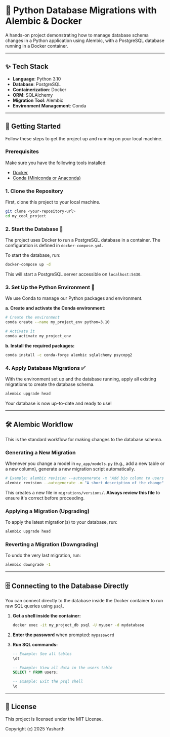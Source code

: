 
# 🚀 Python Database Migrations with Alembic & Docker

A hands-on project demonstrating how to manage database schema changes in a Python application using Alembic, with a PostgreSQL database running in a Docker container.

---

## ✨ Tech Stack

- **Language**: Python 3.10
- **Database**: PostgreSQL
- **Containerization**: Docker
- **ORM**: SQLAlchemy
- **Migration Tool**: Alembic
- **Environment Management**: Conda

---

## 🏁 Getting Started

Follow these steps to get the project up and running on your local machine.

### Prerequisites

Make sure you have the following tools installed:
- [Docker](https://www.docker.com/products/docker-desktop/)
- [Conda (Miniconda or Anaconda)](https://docs.conda.io/en/latest/miniconda.html)

### 1. Clone the Repository

First, clone this project to your local machine.

```bash
git clone <your-repository-url>
cd my_cool_project
````

### 2\. Start the Database 🐳

The project uses Docker to run a PostgreSQL database in a container. The configuration is defined in `docker-compose.yml`.

To start the database, run:

```bash
docker-compose up -d
```

This will start a PostgreSQL server accessible on `localhost:5430`.

### 3\. Set Up the Python Environment 🐍

We use Conda to manage our Python packages and environment.

**a. Create and activate the Conda environment:**

```bash
# Create the environment
conda create --name my_project_env python=3.10

# Activate it
conda activate my_project_env
```

**b. Install the required packages:**

```bash
conda install -c conda-forge alembic sqlalchemy psycopg2
```

### 4\. Apply Database Migrations ✅

With the environment set up and the database running, apply all existing migrations to create the database schema.

```bash
alembic upgrade head
```

Your database is now up-to-date and ready to use\!

-----

## 🛠️ Alembic Workflow

This is the standard workflow for making changes to the database schema.

### Generating a New Migration

Whenever you change a model in `my_app/models.py` (e.g., add a new table or a new column), generate a new migration script automatically.

```bash
# Example: alembic revision --autogenerate -m "Add bio column to users table"
alembic revision --autogenerate -m "A short description of the change"
```

This creates a new file in `migrations/versions/`. **Always review this file** to ensure it's correct before proceeding.

### Applying a Migration (Upgrading)

To apply the latest migration(s) to your database, run:

```bash
alembic upgrade head
```

### Reverting a Migration (Downgrading)

To undo the very last migration, run:

```bash
alembic downgrade -1
```

-----

## 🗄️ Connecting to the Database Directly

You can connect directly to the database inside the Docker container to run raw SQL queries using `psql`.

1.  **Get a shell inside the container:**

    ```bash
    docker exec -it my_project_db psql -U myuser -d mydatabase
    ```

2.  **Enter the password** when prompted: `mypassword`

3.  **Run SQL commands:**

    ```sql
    -- Example: See all tables
    \dt

    -- Example: View all data in the users table
    SELECT * FROM users;

    -- Example: Exit the psql shell
    \q
    ```

-----

## 📄 License

This project is licensed under the MIT License.

Copyright (c) 2025 Yasharth
